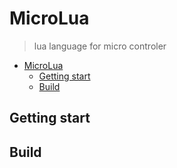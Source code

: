 # MicroLua

> lua language for micro controler

- [MicroLua](#microlua)
  - [Getting start](#getting-start)
  - [Build](#build)


## Getting start

## Build
